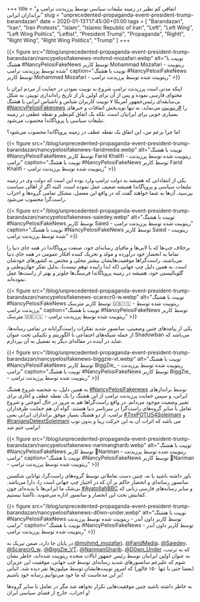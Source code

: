 +++
title = "اتفاقی کم نظیر در زمینه تبلیغات سیاسی توسط پرزیدنت ترامپ و براندازان ایرانی"
slug = "unprecedented-propaganda-event-president-trump-barandazan"
date = 2020-01-13T17:45:00+01:00
tags = [ "Barandazan", "Iran", "Iran Protests", "Islam", "Islamic Republic of Iran", "Left", "Left Wing", "Left Wing Politics", "Leftist", "President Trump", "Propaganda", "Rightt", "Right Wing", "Right Wing Politics", "Trump" ]
+++

{{< figure src="/blog/unprecedented-propaganda-event-president-trump-barandazan/nancypelosifakenews-mohmd-mozafari.webp" alt="توییت با هشتگ #NancyPelosiFakeNews توسط کاربر Mohammad Mozafari - ریتوییت شده توسط پرزیدنت ترامپ" caption="توییت با هشتگ #NancyPelosiFakeNews توسط کاربر Mohammad Mozafari - ریتوییت شده توسط پرزیدنت ترامپ" >}}

اینکه مدتی است پرزیدنت ترامپ شروع به توییت نمودن در حمایت از مردم ایران با محتوای فارسی نموده و پس از آن برای اولین بار از تاریخ راه‌اندازی توییتر، به شکل بی‌سابقه‌ای رئیس‌جمهور آمریکا ۷ توییت‌ کاربران شناس و ناشناس ایرانی‌ با هشتگ [#NancyPelosiFakenews](https://twitter.com/hashtag/NancyPelosiFakenews?src=hash) را [#ریتوییت](https://twitter.com/hashtag/ریتوییت?src=hash) می‌نماید، نه تنها نویدبخش اتفاقات و خبرهای بسیاری خوبی برای ایرانیان است، بلکه یک اتفاق کم‌نظیر و نقطه عطفی در زمینه تبلیغات سیاسی یا پروپاگاندا محسوب می‌شود.

اما چرا بزعم من، این اتفاق یک نقطه عطف در زمینه پروپاگاندا محسوب می‌شود؟

<!--more-->

{{< figure src="/blog/unprecedented-propaganda-event-president-trump-barandazan/nancypelosifakenews-faridmedia.webp" alt="توییت با هشتگ #NancyPelosiFakeNews توسط کاربر Farid Khalifi - ریتوییت شده توسط پرزیدنت ترامپ" caption="توییت با هشتگ #NancyPelosiFakeNews توسط کاربر Farid Khalifi - ریتوییت شده توسط پرزیدنت ترامپ" >}}

یکی از انتقاداتی که همیشه به دولت ترامپ وارد بوده این است که دولت وی در زمینه تبلیغات سیاسی و پروپاگاندا همیشه ضعیف عمل نموده است. البته اگر از اهالی سیاست بپرسید، آن‌ها به شما خواهند گفت که در واقع این معضل، مشکل تمامی گروه‌ها و احزاب راست‌گرا محسوب می‌شود.

{{< figure src="/blog/unprecedented-propaganda-event-president-trump-barandazan/nancypelosifakenews-saiedey.webp" alt="توییت با هشتگ #NancyPelosiFakeNews توسط کاربر Saied - ریتوییت شده توسط پرزیدنت ترامپ" caption="توییت با هشتگ #NancyPelosiFakeNews توسط کاربر Saied - ریتوییت شده توسط پرزیدنت ترامپ" >}}

برخلاف چپ‌ها که با لابی‌ها و مافیای رسانه‌ای خود، صنعت پروپاگاندا در همه جای دنیا را تماما به انحصار خود درآورده و مولد و تحریک کننده افکار عمومی در همه جای دنیا می‌باشند، راست‌‌گراها موفقیت‌هایشان بیشتر محلی و مختص به کشورهای خودشان است. به همین دلیل چپ جهانی (که ابدا زاییده توهم نیست)، بدلیل تفکر جهان‌وطنی و گلوبالیستی خود، همیشه در زمینه پروپاگاندا فرسنگ‌ها جلوتر و بهتر از راست‌ها عمل نموده‌اند.

{{< figure src="/blog/unprecedented-propaganda-event-president-trump-barandazan/nancypelosifakenews-scarecr0-w.webp" alt="توییت با هشتگ #NancyPelosiFakeNews توسط کاربر مترسک 🇺🇸🇮🇱⁦ - ریتوییت شده توسط پرزیدنت ترامپ" caption="توییت با هشتگ #NancyPelosiFakeNews توسط کاربر مترسک 🇺🇸🇮🇱⁦ - ریتوییت شده توسط پرزیدنت ترامپ" >}}

یکی از پیامدهای چنین وضعیتی، سانسور شدید تفکرات راست‌گرایانه در تمامی رسانه‌ها، از جمله شبکه‌های اجتماعی با الگوریتم و تکنیکی تحت عنوان Shadowban می‌باشد که شاید در آینده در مقاله‌ای دیگر به تفصیل به آن بپردازم.

{{< figure src="/blog/unprecedented-propaganda-event-president-trump-barandazan/nancypelosifakenews-biggzie-vt.webp" alt="توییت با هشتگ #NancyPelosiFakeNews توسط کاربر BiggZie_ - ریتوییت شده توسط پرزیدنت ترامپ" caption="توییت با هشتگ #NancyPelosiFakeNews توسط کاربر BiggZie_ - ریتوییت شده توسط پرزیدنت ترامپ" >}}

به همین دلیل، به شخصه شروع هشتگ [#NancyPelosiFakenews](https://twitter.com/hashtag/NancyPelosiFakenews?src=hash) توسط براندازهای ایرانی‌، و سپس حمایت پرزیدنت ترامپ از این هشتگ را یک نقطه عطف و آغازی برای تغییر وضعیت موجود می‌دانم. در واقع راست‌گرا‌ها هم به مرور در حال آموختن و شروع تعامل با سایر گروه‌های راست‌گرا در سرتاسر دنیا هستند. گواه آن هم حمایت طرفداران ترامپ، از دو هشتگ بسیار موفق براندازان ایرانی یعنی [#TnxPOTUS4Soleimani](https://twitter.com/hashtag/TnxPOTUS4Soleimani?src=hash) و [#IraniansDetestSoleimani](https://twitter.com/hashtag/IraniansDetestSoleimani?src=hash) می باشد که اثرات آن به این حرکت زیبا و بدون توپ ترامپ ختم شد!

{{< figure src="/blog/unprecedented-propaganda-event-president-trump-barandazan/nancypelosifakenews-narimangharib.webp" alt="توییت با هشتگ #NancyPelosiFakeNews توسط کاربر 🤖Nariman - ریتوییت شده توسط پرزیدنت ترامپ" caption="توییت با هشتگ #NancyPelosiFakeNews توسط کاربر 🤖Nariman - ریتوییت شده توسط پرزیدنت ترامپ" >}}

باور داشته باشید یا نه، چنین دست تعاملاتی توسط گروه‌های راست‌گرا، توانایی شکستن سانسور رسانه‌ای و انحصار حاکم بر آن که در اختیار چپ جهانی است را، دارا می‌باشد. بی‌شک ما ایرانی‌ها با پدیده‌ای چون [#AyatollahBBC](https://twitter.com/hashtag/AyatollahBBC?src=hash) و سایر رسانه‌های فارسی زبانی که کمابیش تحت این انحصار و سانسور اداره می‌شوند، ناآشنا نیستیم.

{{< figure src="/blog/unprecedented-propaganda-event-president-trump-barandazan/nancypelosifakenews-d0wn-under.webp" alt="توییت با هشتگ #NancyPelosiFakeNews توسط کاربر داون آندر - ریتوییت شده توسط پرزیدنت ترامپ" caption="توییت با هشتگ #NancyPelosiFakeNews توسط کاربر داون آندر - ریتوییت شده توسط پرزیدنت ترامپ" >}}

در پایان جا دارد، ضمن تبریک به [@mohmd_mozafari](https://twitter.com/mohmd_mozafari)، [@FaridMedia](https://twitter.com/FaridMedia)، [@Saiedey](https://twitter.com/Saiedey)، [@Scarecr0_w](https://twitter.com/Scarecr0_w)، [@BiggZie_VT](https://twitter.com/BiggZie_VT)، [@NarimanGharib](https://twitter.com/NarimanGharib)، [@D0wn_Under](https://twitter.com/D0wn_Under) که به ترتیب، به عنوان اولین ایرانیان توسط رئیس جمهور ایالات متحده ریتوییت شده‌اند، خاطر نشان شوم که علیرغم سانسورهای شدید رسانه‌ای توسط چپ جهانی، موفقیت این عزیزان (بعضا حتی با تنها ۱۵۰ فالور) که امروز توییت‌هایشان توسط میلیون‌ها نفر دیده شد، اثباتی بر این مدعاست که ما خود می‌توانیم رسانه خود باشیم!

به خاطر داشته باشید چنین موفقیت‌هایی تکرار نخواهد شد مگر در تعامل با سایر گروه‌ها و احزاب، خارج از فضای سیاسی ایران!
